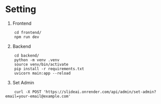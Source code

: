 # Setting

1. Frontend

``` shell
    cd frontend/
    npm run dev
```

2. Backend

``` shell
    cd backend/
    python -m venv .venv
    source venv/bin/activate
    pip install -r requirements.txt
    uvicorn main:app --reload
```

3. Set Admin

``` shell
    curl -X POST 'https://slideai.onrender.com/api/admin/set-admin?email=your-email@example.com'
```
